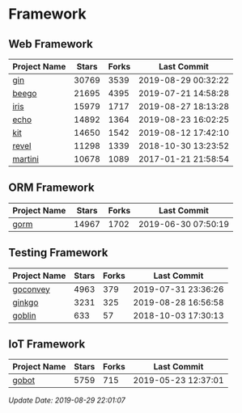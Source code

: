 # Framework

## Web Framework

| Project Name | Stars | Forks | Last Commit |
| ------------ | ----- | ----- | ----------- |
| [gin](https://github.com/gin-gonic/gin) | 30769 | 3539 | 2019-08-29 00:32:22 |
| [beego](https://github.com/astaxie/beego) | 21695 | 4395 | 2019-07-21 14:58:28 |
| [iris](https://github.com/kataras/iris) | 15979 | 1717 | 2019-08-27 18:13:28 |
| [echo](https://github.com/labstack/echo) | 14892 | 1364 | 2019-08-23 16:02:25 |
| [kit](https://github.com/go-kit/kit) | 14650 | 1542 | 2019-08-12 17:42:10 |
| [revel](https://github.com/revel/revel) | 11298 | 1339 | 2018-10-30 13:23:52 |
| [martini](https://github.com/go-martini/martini) | 10678 | 1089 | 2017-01-21 21:58:54 |

## ORM Framework

| Project Name | Stars | Forks | Last Commit |
| ------------ | ----- | ----- | ----------- |
| [gorm](https://github.com/jinzhu/gorm) | 14967 | 1702 | 2019-06-30 07:50:19 |

## Testing Framework

| Project Name | Stars | Forks | Last Commit |
| ------------ | ----- | ----- | ----------- |
| [goconvey](https://github.com/smartystreets/goconvey) | 4963 | 379 | 2019-07-31 23:36:26 |
| [ginkgo](https://github.com/onsi/ginkgo) | 3231 | 325 | 2019-08-28 16:56:58 |
| [goblin](https://github.com/franela/goblin) | 633 | 57 | 2018-10-03 17:30:13 |

## IoT Framework

| Project Name | Stars | Forks | Last Commit |
| ------------ | ----- | ----- | ----------- |
| [gobot](https://github.com/hybridgroup/gobot) | 5759 | 715 | 2019-05-23 12:37:01 |

*Update Date: 2019-08-29 22:01:07*